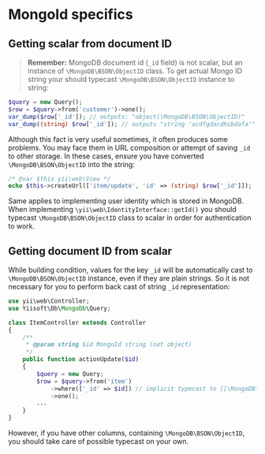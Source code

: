 # MongoId specifics

## Getting scalar from document ID

> **Remember:** MongoDB document id (`_id` field) is not scalar, but an instance of `\MongoDB\BSON\ObjectID` class.
> To get actual Mongo ID string your should typecast `\MongoDB\BSON\ObjectID` instance to string:

```php
$query = new Query();
$row = $query->from('customer')->one();
var_dump($row['_id']); // outputs: "object(\MongoDB\BSON\ObjectID)"
var_dump((string) $row['_id']); // outputs "string 'acdfgdacdhcbdafa'"
```

Although this fact is very useful sometimes, it often produces some problems.
You may face them in URL composition or attempt of saving `_id` to other storage.
In these cases, ensure you have converted `\MongoDB\BSON\ObjectID` into the string:

```php
/* @var $this yii\web\View */
echo $this->createUrl(['item/update', 'id' => (string) $row['_id']]);
```

Same applies to implementing user identity which is stored in MongoDB. When implementing
`\yii\web\IdentityInterface::getId()` you should typecast `\MongoDB\BSON\ObjectID` class to scalar
in order for authentication to work.

## Getting document ID from scalar

While building condition, values for the key `_id` will be automatically cast to `\MongoDB\BSON\ObjectID`
instance, even if they are plain strings. So it is not necessary for you to perform back cast of string `_id`
representation:

```php
use yii\web\Controller;
use Yiisoft\Db\MongoDb\Query;

class ItemController extends Controller
{
    /**
     * @param string $id MongoId string (not object)
     */
    public function actionUpdate($id)
    {
        $query = new Query;
        $row = $query->from('item')
            ->where(['_id' => $id]) // implicit typecast to [[\MongoDB\BSON\ObjectID]]
            ->one();
        ...
    }
}
```

However, if you have other columns, containing `\MongoDB\BSON\ObjectID`, you
should take care of possible typecast on your own.
